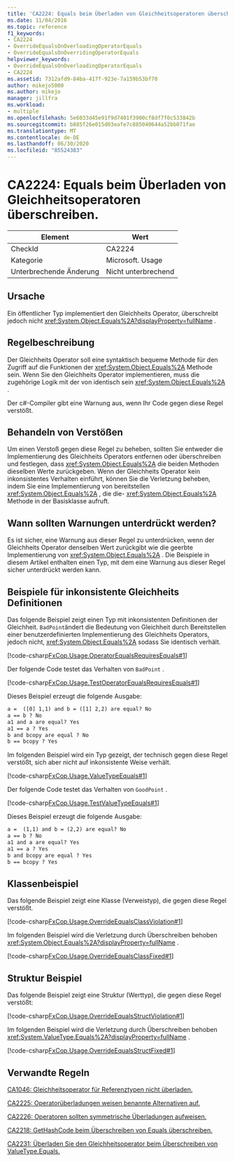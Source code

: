 ```yaml
---
title: 'CA2224: Equals beim Überladen von Gleichheitsoperatoren überschreiben.'
ms.date: 11/04/2016
ms.topic: reference
f1_keywords:
- CA2224
- OverrideEqualsOnOverloadingOperatorEquals
- OverrideEqualsOnOverridingOperatorEquals
helpviewer_keywords:
- OverrideEqualsOnOverloadingOperatorEquals
- CA2224
ms.assetid: 7312afd9-84ba-417f-923e-7a159b53bf70
author: mikejo5000
ms.author: mikejo
manager: jillfra
ms.workload:
- multiple
ms.openlocfilehash: 5e6033d45e91f9d7401f3900cf8df7f0c533842b
ms.sourcegitcommit: b885f26e015d03eafe7c885040644a52bb071fae
ms.translationtype: MT
ms.contentlocale: de-DE
ms.lasthandoff: 06/30/2020
ms.locfileid: "85524383"
---
```

# <a name="ca2224-override-equals-on-overloading-operator-equals"></a>CA2224: Equals beim Überladen von Gleichheitsoperatoren überschreiben.

|Element|Wert|
|-|-|
|CheckId|CA2224|
|Kategorie|Microsoft. Usage|
|Unterbrechende Änderung|Nicht unterbrechend|

## <a name="cause"></a>Ursache

Ein öffentlicher Typ implementiert den Gleichheits Operator, überschreibt jedoch nicht <xref:System.Object.Equals%2A?displayProperty=fullName> .

## <a name="rule-description"></a>Regelbeschreibung

Der Gleichheits Operator soll eine syntaktisch bequeme Methode für den Zugriff auf die Funktionen der <xref:System.Object.Equals%2A> Methode sein. Wenn Sie den Gleichheits Operator implementieren, muss die zugehörige Logik mit der von identisch sein <xref:System.Object.Equals%2A> .

Der c#-Compiler gibt eine Warnung aus, wenn Ihr Code gegen diese Regel verstößt.

## <a name="how-to-fix-violations"></a>Behandeln von Verstößen

Um einen Verstoß gegen diese Regel zu beheben, sollten Sie entweder die Implementierung des Gleichheits Operators entfernen oder überschreiben und festlegen, dass <xref:System.Object.Equals%2A> die beiden Methoden dieselben Werte zurückgeben. Wenn der Gleichheits Operator kein inkonsistentes Verhalten einführt, können Sie die Verletzung beheben, indem Sie eine Implementierung von bereitstellen <xref:System.Object.Equals%2A> , die die- <xref:System.Object.Equals%2A> Methode in der Basisklasse aufruft.

## <a name="when-to-suppress-warnings"></a>Wann sollten Warnungen unterdrückt werden?

Es ist sicher, eine Warnung aus dieser Regel zu unterdrücken, wenn der Gleichheits Operator denselben Wert zurückgibt wie die geerbte Implementierung von <xref:System.Object.Equals%2A> . Die Beispiele in diesem Artikel enthalten einen Typ, mit dem eine Warnung aus dieser Regel sicher unterdrückt werden kann.

## <a name="examples-of-inconsistent-equality-definitions"></a>Beispiele für inkonsistente Gleichheits Definitionen

Das folgende Beispiel zeigt einen Typ mit inkonsistenten Definitionen der Gleichheit. `BadPoint`ändert die Bedeutung von Gleichheit durch Bereitstellen einer benutzerdefinierten Implementierung des Gleichheits Operators, jedoch nicht, <xref:System.Object.Equals%2A> sodass Sie identisch verhält.

[!code-csharp[FxCop.Usage.OperatorEqualsRequiresEquals#1](../code-quality/codesnippet/CSharp/ca2224-override-equals-on-overloading-operator-equals_1.cs)]

Der folgende Code testet das Verhalten von `BadPoint` .

[!code-csharp[FxCop.Usage.TestOperatorEqualsRequiresEquals#1](../code-quality/codesnippet/CSharp/ca2224-override-equals-on-overloading-operator-equals_2.cs)]

Dieses Beispiel erzeugt die folgende Ausgabe:

```txt
a =  ([0] 1,1) and b = ([1] 2,2) are equal? No
a == b ? No
a1 and a are equal? Yes
a1 == a ? Yes
b and bcopy are equal ? No
b == bcopy ? Yes
```

Im folgenden Beispiel wird ein Typ gezeigt, der technisch gegen diese Regel verstößt, sich aber nicht auf inkonsistente Weise verhält.

[!code-csharp[FxCop.Usage.ValueTypeEquals#1](../code-quality/codesnippet/CSharp/ca2224-override-equals-on-overloading-operator-equals_3.cs)]

Der folgende Code testet das Verhalten von `GoodPoint` .

[!code-csharp[FxCop.Usage.TestValueTypeEquals#1](../code-quality/codesnippet/CSharp/ca2224-override-equals-on-overloading-operator-equals_4.cs)]

Dieses Beispiel erzeugt die folgende Ausgabe:

```txt
a =  (1,1) and b = (2,2) are equal? No
a == b ? No
a1 and a are equal? Yes
a1 == a ? Yes
b and bcopy are equal ? Yes
b == bcopy ? Yes
```

## <a name="class-example"></a>Klassenbeispiel

Das folgende Beispiel zeigt eine Klasse (Verweistyp), die gegen diese Regel verstößt.

[!code-csharp[FxCop.Usage.OverrideEqualsClassViolation#1](../code-quality/codesnippet/CSharp/ca2224-override-equals-on-overloading-operator-equals_5.cs)]

Im folgenden Beispiel wird die Verletzung durch Überschreiben behoben <xref:System.Object.Equals%2A?displayProperty=fullName> .

[!code-csharp[FxCop.Usage.OverrideEqualsClassFixed#1](../code-quality/codesnippet/CSharp/ca2224-override-equals-on-overloading-operator-equals_6.cs)]

## <a name="structure-example"></a>Struktur Beispiel

Das folgende Beispiel zeigt eine Struktur (Werttyp), die gegen diese Regel verstößt:

[!code-csharp[FxCop.Usage.OverrideEqualsStructViolation#1](../code-quality/codesnippet/CSharp/ca2224-override-equals-on-overloading-operator-equals_7.cs)]

Im folgenden Beispiel wird die Verletzung durch Überschreiben behoben <xref:System.ValueType.Equals%2A?displayProperty=fullName> .

[!code-csharp[FxCop.Usage.OverrideEqualsStructFixed#1](../code-quality/codesnippet/CSharp/ca2224-override-equals-on-overloading-operator-equals_8.cs)]

## <a name="related-rules"></a>Verwandte Regeln

[CA1046: Gleichheitsoperator für Referenztypen nicht überladen.](../code-quality/ca1046.md)

[CA2225: Operatorüberladungen weisen benannte Alternativen auf.](../code-quality/ca2225.md)

[CA2226: Operatoren sollten symmetrische Überladungen aufweisen.](../code-quality/ca2226.md)

[CA2218: GetHashCode beim Überschreiben von Equals überschreiben.](../code-quality/ca2218.md)

[CA2231: Überladen Sie den Gleichheitsoperator beim Überschreiben von ValueType.Equals.](../code-quality/ca2231.md)

